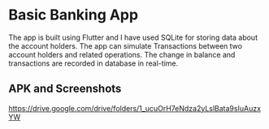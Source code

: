 # Basic Banking App

The app is built using Flutter and I have used SQLite for storing data about the account holders. The app can simulate Transactions between two account holders and related operations. The change in balance and transactions are recorded in database in real-time.

## APK and Screenshots
https://drive.google.com/drive/folders/1_ucuOrH7eNdza2yLslBata9sIuAuzxYW

